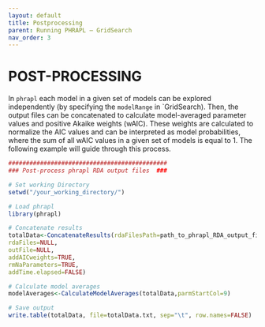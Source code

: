```yaml
---
layout: default
title: Postprocessing
parent: Running PHRAPL – GridSearch
nav_order: 3
---
```


POST-PROCESSING
=======

In `phrapl` each model in a given set of models can be explored independently (by specifying the `modelRange` in `GridSearch). Then, the output files can be concatenated to calculate model-averaged parameter values and positive Akaike weights (wAIC). These weights are calculated to normalize the AIC values and can be interpreted as model probabilities, where the sum of all wAIC values in a given set of models is equal to 1. The following example will guide through this process.


```r
#############################################
### Post-process phrapl RDA output files  ###

# Set working Directory
setwd("/your_working_directory/")

# Load phrapl
library(phrapl)

# Concatenate results
totalData<-ConcatenateResults(rdaFilesPath=path_to_phrapl_RDA_output_files,
rdaFiles=NULL,
outFile=NULL,
addAICweights=TRUE,
rmNaParameters=TRUE,
addTime.elapsed=FALSE)

# Calculate model averages
modelAverages<-CalculateModelAverages(totalData,parmStartCol=9)

# Save output
write.table(totalData, file=totalData.txt, sep="\t", row.names=FALSE)

```
